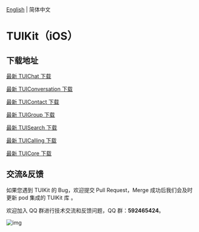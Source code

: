 [English](./README_EN.md) | 简体中文

# TUIKit（iOS）

## 下载地址

[最新 TUIChat 下载](https://im.sdk.cloud.tencent.cn/download/tuikit/6.0.1992/ios/TUIChat.zip)

[最新 TUIConversation 下载](https://im.sdk.cloud.tencent.cn/download/tuikit/6.0.1992/ios/TUIConversation.zip)

[最新 TUIContact 下载](https://im.sdk.cloud.tencent.cn/download/tuikit/6.0.1992/ios/TUIContact.zip)

[最新 TUIGroup 下载](https://im.sdk.cloud.tencent.cn/download/tuikit/6.0.1992/ios/TUIGroup.zip)

[最新 TUISearch 下载](https://im.sdk.cloud.tencent.cn/download/tuikit/6.0.1992/ios/TUISearch.zip)

[最新 TUICalling 下载](https://im.sdk.cloud.tencent.cn/download/tuikit/5.8.1672/ios/TUICalling.zip)

[最新 TUICore 下载](https://im.sdk.cloud.tencent.cn/download/tuikit/6.0.1992/ios/TUICore.zip)


## 交流&反馈

如果您遇到 TUIKit 的 Bug，欢迎提交  Pull Request，Merge 成功后我们会及时更新 pod 集成的 TUIKit 库 。

欢迎加入 QQ 群进行技术交流和反馈问题，QQ 群：**592465424**。

![img](https://qcloudimg.tencent-cloud.cn/raw/ca5f8724cd5a9002abc454f80bf3df12.png)